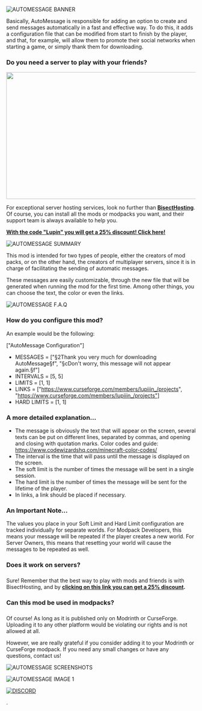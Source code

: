 ![AUTOMESSAGE BANNER](https://cdn.modrinth.com/data/vtggzSb5/images/790c661370fd165d6a806b92c542adbc158426d5.webp)

Basically, AutoMessage is responsible for adding an option to create and send messages automatically in a fast and effective way. To do this, it adds a configuration file that can be modified from start to finish by the player, and that, for example, will allow them to promote their social networks when starting a game, or simply thank them for downloading.

### Do you need a server to play with your friends?

<p><a href="https://bisecthosting.com/Lupin"><strong><img src="https://www.bisecthosting.com/images/CF/Auto_Message/BH_AM_PromoCard.webp" width="1920" height="336" /></strong></a></p>

For exceptional server hosting services, look no further than **[BisectHosting](https://bisecthosting.com/lupin)**. Of course, you can install all the mods or modpacks you want, and their support team is always available to help you.

**[With the code "Lupin" you will get a 25% discount! Click here!](https://bisecthosting.com/lupin)**

![AUTOMESSAGE SUMMARY](https://cdn.modrinth.com/data/vtggzSb5/images/ff3ca2737a510c419e5f5b5ff24cd04747ee349f.webp)

This mod is intended for two types of people, either the creators of mod packs, or on the other hand, the creators of multiplayer servers, since it is in charge of facilitating the sending of automatic messages.

These messages are easily customizable, through the new file that will be generated when running the mod for the first time. Among other things, you can choose the text, the color or even the links.

![AUTOMESSAGE F.A.Q](https://cdn.modrinth.com/data/vtggzSb5/images/3ac875fabec085f952dce6b00dbdebb92fdfdcc9.webp)

### How do you configure this mod?

An example would be the following:

["AutoMessage Configuration"]
- MESSAGES = ["§2Thank you very much for downloading AutoMessage§f", "§cDon't worry, this message will not appear again.§f"]
- INTERVALS = [5, 5]
- LIMITS = [1, 1]
- LINKS = ["https://www.curseforge.com/members/lupiiin_/projects", "https://www.curseforge.com/members/lupiiin_/projects"]
- HARD LIMITS = [1, 1]

### A more detailed explanation...

- The message is obviously the text that will appear on the screen, several texts can be put on different lines, separated by commas, and opening and closing with quotation marks. Color codes and guide: https://www.codewizardshq.com/minecraft-color-codes/
- The interval is the time that will pass until the message is displayed on the screen.
- The soft limit is the number of times the message will be sent in a single session.
- The hard limit is the number of times the message will be sent for the lifetime of the player.
- In links, a link should be placed if necessary.

### An Important Note...

The values you place in your Soft Limit and Hard Limit configuration are tracked individually for separate worlds. For Modpack Developers, this means your message will be repeated if the player creates a new world. For Server Owners, this means that resetting your world will cause the messages to be repeated as well.

### Does it work on servers?
### 
Sure! Remember that the best way to play with mods and friends is with BisectHosting, and by **[clicking on this link you can get a 25% discount](https://bisecthosting.com/lupin).**

### Can this mod be used in modpacks?
### 
Of course! As long as it is published only on Modrinth or CurseForge. Uploading it to any other platform would be violating our rights and is not allowed at all.

However, we are really grateful if you consider adding it to your Modrinth or CurseForge modpack. If you need any small changes or have any questions, contact us!

![AUTOMESSAGE SCREENSHOTS](https://cdn.modrinth.com/data/vtggzSb5/images/0081a9aa7d98e9c80e126a8248a1cdd3a122cdf7.webp)

![AUTOMESSAGE IMAGE 1](https://cdn.modrinth.com/data/vtggzSb5/images/68229144df15c4a6ad36a9ca6f04863ff3fe6586.png)

[![DISCORD](https://www.bisecthosting.com/images/CF/MultiRecipe/BH_Lupin_Discord.webp)](https://discord.gg/X8VY5WMbe4)

.

